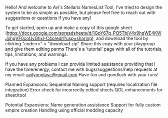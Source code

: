 Hello! And welcome to Avi's Stellaris NamesList Tool, I've tried to design the system to be as simple as possible, but please feel free to reach out with suggestions or questions if you have any!		
		
To get started, open up and make a copy of this google sheet (https://docs.google.com/spreadsheets/d/1GpY67q_PQ5TbjV4x9hqWE4KWJxhgVF0coUvGhxl-C4o/edit?usp=sharing), and download the tool by clicking "code<>" > "download zip" 
  Share this copy with your playgroup and give them editing perms
  There's a 'tutorial' page with all of the tutorials, tips, limitations, and warnings.
  
If you have any problems I can provide limited assistance providing that I have the time/energy, contact me with bugs/suggestions/help requests at my email: avilynnglasc@gmail.com
Have fun and goodluck with your runs!

Planned Expansions:
  Sequential Naming support (requires localization file integration)
  Error check for incorrectly edited sheets
  QOL enhancements for sheet/tool

Potential Expansions:
  Name generation assistance
  Support for fully custom empire creation
  Handling using official modding capacity
